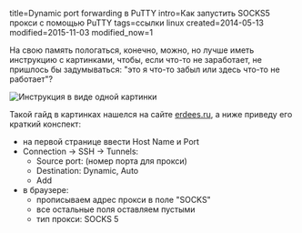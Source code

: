 title=Dynamic port forwarding в PuTTY
intro=Как запустить SOCKS5 прокси с помощью PuTTY
tags=ссылки linux
created=2014-05-13
modified=2015-11-03
modified_now=1


На свою память пологаться, конечно, можно, но лучше иметь инструкцию с картинками, чтобы, если что-то не заработает, не пришлось бы задумываться: "это я что-то забыл или здесь что-то не работает"?

![Инструкция в виде одной картинки](dynamic_port_forwarding_в_putty.png)

Такой гайд в картинках нашелся на сайте [erdees.ru](http://erdees.ru/it/socks5-proksi-cherez-ssh-tunnel-pri-pomoshhi-putty/), а ниже приведу его краткий конспект:

* на первой странице ввести Host Name и Port
* Connection -> SSH -> Tunnels:
  * Source port: (номер порта для прокси)
  * Destination: Dynamic, Auto
  * Add
* в браузере:
  * прописываем адрес прокси в поле "SOCKS"
  * все остальные поля оставляем пустыми
  * тип прокси: SOCKS 5
